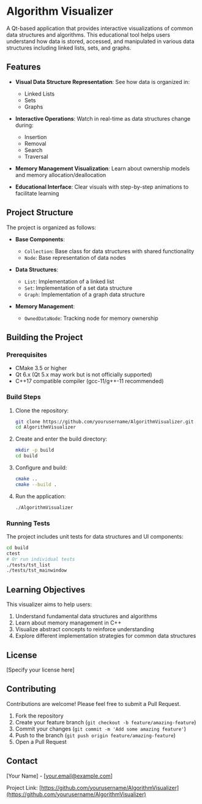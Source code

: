 # Algorithm Visualizer

A Qt-based application that provides interactive visualizations of common data structures and algorithms. This educational tool helps users understand how data is stored, accessed, and manipulated in various data structures including linked lists, sets, and graphs.

## Features

- **Visual Data Structure Representation**: See how data is organized in:
  - Linked Lists
  - Sets
  - Graphs
  
- **Interactive Operations**: Watch in real-time as data structures change during:
  - Insertion
  - Removal
  - Search
  - Traversal
  
- **Memory Management Visualization**: Learn about ownership models and memory allocation/deallocation

- **Educational Interface**: Clear visuals with step-by-step animations to facilitate learning

## Project Structure

The project is organized as follows:

- **Base Components**:
  - `Collection`: Base class for data structures with shared functionality
  - `Node`: Base representation of data nodes

- **Data Structures**:
  - `List`: Implementation of a linked list
  - `Set`: Implementation of a set data structure
  - `Graph`: Implementation of a graph data structure

- **Memory Management**:
  - `OwnedDataNode`: Tracking node for memory ownership

## Building the Project

### Prerequisites

- CMake 3.5 or higher
- Qt 6.x (Qt 5.x may work but is not officially supported)
- C++17 compatible compiler (gcc-11/g++-11 recommended)

### Build Steps

1. Clone the repository:
   ```bash
   git clone https://github.com/yourusername/AlgorithmVisualizer.git
   cd AlgorithmVisualizer
   ```

2. Create and enter the build directory:
   ```bash
   mkdir -p build
   cd build
   ```

3. Configure and build:
   ```bash
   cmake ..
   cmake --build .
   ```

4. Run the application:
   ```bash
   ./AlgorithmVisualizer
   ```

### Running Tests

The project includes unit tests for data structures and UI components:

```bash
cd build
ctest
# Or run individual tests
./tests/tst_list
./tests/tst_mainwindow
```

## Learning Objectives

This visualizer aims to help users:

1. Understand fundamental data structures and algorithms
2. Learn about memory management in C++
3. Visualize abstract concepts to reinforce understanding
4. Explore different implementation strategies for common data structures

## License

[Specify your license here]

## Contributing

Contributions are welcome! Please feel free to submit a Pull Request.

1. Fork the repository
2. Create your feature branch (`git checkout -b feature/amazing-feature`)
3. Commit your changes (`git commit -m 'Add some amazing feature'`)
4. Push to the branch (`git push origin feature/amazing-feature`)
5. Open a Pull Request

## Contact

[Your Name] - [your.email@example.com]

Project Link: [https://github.com/yourusername/AlgorithmVisualizer](https://github.com/yourusername/AlgorithmVisualizer)

